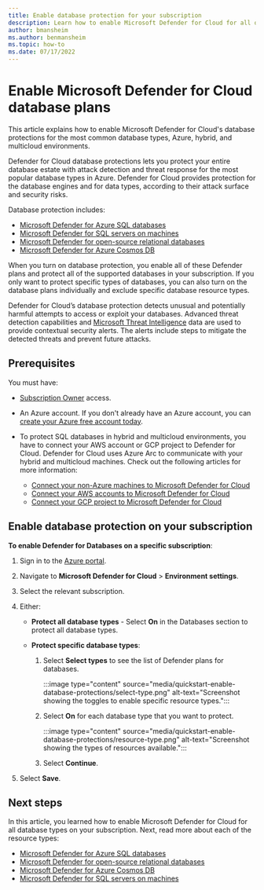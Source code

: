 ```yaml
---
title: Enable database protection for your subscription
description: Learn how to enable Microsoft Defender for Cloud for all of your database types for your entire subscription.
author: bmansheim
ms.author: benmansheim
ms.topic: how-to
ms.date: 07/17/2022
---
```


# Enable Microsoft Defender for Cloud database plans

This article explains how to enable Microsoft Defender for Cloud's database protections for the most common database types, Azure, hybrid, and multicloud environments.

Defender for Cloud database protections lets you protect your entire database estate with attack detection and threat response for the most popular database types in Azure. Defender for Cloud provides protection for the database engines and for data types, according to their attack surface and security risks.

Database protection includes:

- [Microsoft Defender for Azure SQL databases](defender-for-sql-introduction.md)
- [Microsoft Defender for SQL servers on machines](defender-for-sql-usage.md)
- [Microsoft Defender for open-source relational databases](defender-for-databases-introduction.md)
- [Microsoft Defender for Azure Cosmos DB](concept-defender-for-cosmos.md)

When you turn on database protection, you enable all of these Defender plans and protect all of the supported databases in your subscription. If you only want to protect specific types of databases, you can also turn on the database plans individually and exclude specific database resource types.

Defender for Cloud’s database protection detects unusual and potentially harmful attempts to access or exploit your databases. Advanced threat detection capabilities and [Microsoft Threat Intelligence](https://www.microsoft.com/insidetrack/microsoft-uses-threat-intelligence-to-protect-detect-and-respond-to-threats) data are used to provide contextual security alerts. The alerts include steps to mitigate the detected threats and prevent future attacks. 

## Prerequisites

You must have:

- [Subscription Owner](../role-based-access-control/built-in-roles.md#owner) access.
- An Azure account. If you don't already have an Azure account, you can [create your Azure free account today](https://azure.microsoft.com/free/).
- To protect SQL databases in hybrid and multicloud environments, you have to connect your AWS account or GCP project to Defender for Cloud. Defender for Cloud uses Azure Arc to communicate with your hybrid and multicloud machines. Check out the following articles for more information:

  - [Connect your non-Azure machines to Microsoft Defender for Cloud](quickstart-onboard-machines.md)
  - [Connect your AWS accounts to Microsoft Defender for Cloud](quickstart-onboard-aws.md)
  - [Connect your GCP project to Microsoft Defender for Cloud](quickstart-onboard-gcp.md)

## Enable database protection on your subscription

**To enable Defender for Databases on a specific subscription**:

1. Sign in to the [Azure portal](https://portal.azure.com).
1. Navigate to **Microsoft Defender for Cloud** > **Environment settings**.
1. Select the relevant subscription.
1. Either:

    - **Protect all database types** - Select **On** in the Databases section to protect all database types.
    - **Protect specific database types**:
        
        1. Select **Select types** to see the list of Defender plans for databases.

            :::image type="content" source="media/quickstart-enable-database-protections/select-type.png" alt-text="Screenshot showing the toggles to enable specific resource types.":::

        1. Select **On** for each database type that you want to protect.
    
            :::image type="content" source="media/quickstart-enable-database-protections/resource-type.png" alt-text="Screenshot showing the types of resources available.":::

        1. Select **Continue**.

1. Select **Save**.

## Next steps

In this article, you learned how to enable Microsoft Defender for Cloud for all database types on your subscription. Next, read more about each of the resource types:

- [Microsoft Defender for Azure SQL databases](defender-for-sql-introduction.md)
- [Microsoft Defender for open-source relational databases](defender-for-databases-introduction.md)
- [Microsoft Defender for Azure Cosmos DB](concept-defender-for-cosmos.md)
- [Microsoft Defender for SQL servers on machines](defender-for-sql-usage.md)
